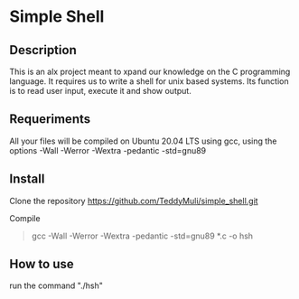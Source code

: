 # Simple Shell

## Description

This is an alx project meant to xpand our knowledge on the C programming language.
It requires us to write a shell for unix based systems.
Its function is to read user input, execute it and show output.

## Requeriments

All your files will be compiled on Ubuntu 20.04 LTS using gcc, using the options -Wall -Werror -Wextra -pedantic -std=gnu89

## Install

Clone the repository https://github.com/TeddyMuli/simple_shell.git

Compile 
> gcc -Wall -Werror -Wextra -pedantic -std=gnu89 *.c -o hsh

## How to use

run the command "./hsh"
